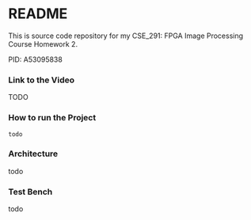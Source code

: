 # README #

This is source code repository for my CSE_291: FPGA Image Processing Course Homework 2. 

PID: A53095838


### Link to the Video

TODO


### How to run the Project

```shell
todo
```

### Architecture

todo



### Test Bench


todo

